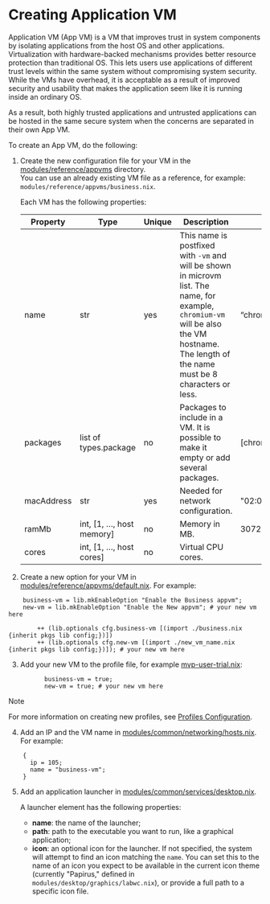 <!--
    Copyright 2022-2024 TII (SSRC) and the Ghaf contributors
    SPDX-License-Identifier: CC-BY-SA-4.0
-->

# Creating Application VM

Application VM (App VM) is a VM that improves trust in system components by isolating applications from the host OS and other applications. Virtualization with hardware-backed mechanisms provides better resource protection than traditional OS. This lets users use applications of different trust levels within the same system without compromising system security. While the VMs have overhead, it is acceptable as a result of improved security and usability that makes the application seem like it is running inside an ordinary OS.

As a result, both highly trusted applications and untrusted applications can be hosted in the same secure system when the concerns are separated in their own App VM.

To create an App VM, do the following:

1. Create the new configuration file for your VM in the [modules/reference/appvms](https://github.com/tiiuae/ghaf/tree/main/modules/reference/appvms) directory.  
   You can use an already existing VM file as a reference, for example: `modules/reference/appvms/business.nix`.

    Each VM has the following properties:

    | **Property** | **Type**                  | **Unique** | **Description**                                                                                               | **Example**         |
    | -------------- | --------------------------- | ------------ | --------------------------------------------------------------------------------------------------------------- | --------------------- |
    | name         | str                       | yes        | This name is postfixed with `-vm` and will be shown in microvm list. The name, for example, `chromium-vm` will be also the VM hostname. The length of the name must be 8 characters or less.                                     | “chromium”        |
    | packages     | list of types.package     | no         | Packages to include in a VM. It is possible to make it empty or add several packages.                          | [chromium top]    |
    | macAddress   | str                       | yes        | Needed for network configuration.                                                                              | "02:00:00:03:03:05" |
    | ramMb        | int, [1, …, host memory] | no         | Memory in MB.                                                                                                  | 3072                |
    | cores        | int,  [1, …, host cores] | no         | Virtual CPU cores.  

2. Create a new option for your VM in [modules/reference/appvms/default.nix](https://github.com/tiiuae/ghaf/blob/main/modules/reference/appvms/default.nix). For example:

```
    business-vm = lib.mkEnableOption "Enable the Business appvm";
    new-vm = lib.mkEnableOption "Enable the New appvm"; # your new vm here
```

```
        ++ (lib.optionals cfg.business-vm [(import ./business.nix {inherit pkgs lib config;})])
        ++ (lib.optionals cfg.new-vm [(import ./new_vm_name.nix {inherit pkgs lib config;})]); # your new vm here
```

3. Add your new VM to the profile file, for example [mvp-user-trial.nix](https://github.com/tiiuae/ghaf/blob/main/modules/profiles/mvp-user-trial.nix):

```
          business-vm = true;
          new-vm = true; # your new vm here
```

> [!NOTE]
> For more information on creating new profiles, see [Profiles Configuration](./profiles-config.md).

4. Add an IP and the VM name in [modules/common/networking/hosts.nix](https://github.com/tiiuae/ghaf/blob/main/modules/common/networking/hosts.nix). For example:
   
```
    {
      ip = 105;
      name = "business-vm";
    }
```

5. Add an application launcher in [modules/common/services/desktop.nix](https://github.com/tiiuae/ghaf/blob/main/modules/common/services/desktop.nix).  
  
   A launcher element has the following properties:

   * **name**: the name of the launcher;
   * **path**: path to the executable you want to run, like a graphical application;
   * **icon**: an optional icon for the launcher. If not specified, the system will attempt to find an icon matching the `name`. You can set this to the name of an icon you expect to be available in the current icon theme (currently "Papirus," defined in `modules/desktop/graphics/labwc.nix`), or provide a full path to a specific icon file.